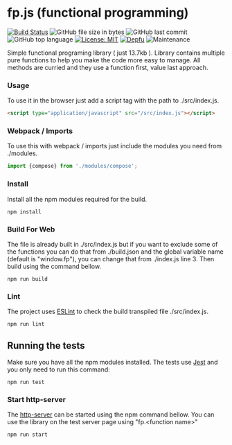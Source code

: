 # fp.js (functional programming) 
[![Build Status](https://travis-ci.org/Pietroiu/fp.svg?branch=master)](https://travis-ci.org/Pietroiu/fp) ![GitHub file size in bytes](https://img.shields.io/github/size/pietroiu/fp/src/index.js.svg) ![GitHub last commit](https://img.shields.io/github/last-commit/pietroiu/fp.svg) ![GitHub top language](https://img.shields.io/github/languages/top/pietroiu/fp.svg) [![License: MIT](https://img.shields.io/github/license/Pietroiu/fp.svg)](https://opensource.org/licenses/MIT) [![Depfu](https://badges.depfu.com/badges/23d6c35858d2c06949a9ed85bd51ffc0/overview.svg)](https://depfu.com/github/Pietroiu/fp?project_id=7426) ![Maintenance](https://img.shields.io/maintenance/yes/2019.svg)

Simple functional programing library ( just 13.7kb ). Library contains multiple pure functions to help you make the code more easy to manage. All methods are curried and they use a function first, value last approach.
### Usage
To use it in the browser just add a script tag with the path to ./src/index.js.
```html
<script type="application/javascript" src="/src/index.js"></script>
```
### Webpack / Imports
To use this with webpack / imports just include the modules you need from ./modules.
```javascript
import {compose} from './modules/compose';
```
### Install
Install all the npm modules required for the build.
```
npm install
```
### Build For Web
The file is already built in ./src/index.js but if you want to exclude some of the functions you can do that from ./build.json and the global variable name (default is "window.fp"), you can change that from ./index.js line 3. Then build using the command bellow.
```
npm run build
```
### Lint
The project uses [ESLint](https://eslint.org/) to check the build transpiled file ./src/index.js.
```
npm run lint
```
## Running the tests
Make sure you have all the npm modules installed. The tests use [Jest](https://jestjs.io/) and you only need to run this command:
```
npm run test
```
### Start http-server
The [http-server](https://www.npmjs.com/package/http-server) can be started using the npm command bellow. You can use the library on the test server page using "fp.\<function name\>"
```
npm run start
```

